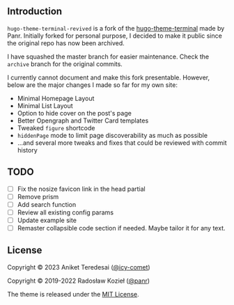 ## Introduction

`hugo-theme-terminal-revived` is a fork of the [hugo-theme-terminal](https://github.com/panr/hugo-theme-terminal) made by Panr. Initially forked for personal purpose, I decided to make it public since the original repo has now been archived.

I have squashed the master branch for easier maintenance. Check the `archive` branch for the original commits.

I currently cannot document and make this fork presentable. However, below are the major changes I made so far for my own site:
- Minimal Homepage Layout
- Minimal List Layout
- Option to hide cover on the post's page
- Better Opengraph and Twitter Card templates
- Tweaked `figure` shortcode
- `hiddenPage` mode to limit page discoverability as much as possible
- ...and several more tweaks and fixes that could be reviewed with commit history

## TODO
- [ ] Fix the nosize favicon link in the head partial
- [ ] Remove prism
- [ ] Add search function
- [ ] Review all existing config params
- [ ] Update example site
- [ ] Remaster collapsible code section if needed. Maybe tailor it for any text.

## License
Copyright © 2023 Aniket Teredesai ([@icy-comet](https://github.com/icy-comet))

Copyright © 2019-2022 Radosław Kozieł ([@panr](https://twitter.com/panr))

The theme is released under the [MIT License](LICENSE).
